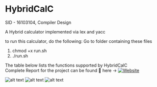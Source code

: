 # HybridCalC

SID - 16103104, Compiler Design

A Hybrid calculator implemented via lex and yacc

to run this calculator, do the following:
Go to folder containing these files
1. chmod +x run.sh
2. ./run.sh

The table below lists the functions supported by HybridCalC
</br>
Complete Report for the project can be found 🥅 here -> [![Website](https://img.shields.io/website?label=Report_HybridCalC&style=for-the-badge&url=https%3A%2F%2Fsites.google.com/view/lovedeepsingh)](https://github.com/singh-l/HybridCalC/blob/master/SID_16103104_Compiler_Design_Project.pdf)



![alt text](https://github.com/singh-l/HybridCalC/blob/master/images/p1.png?raw=true)
![alt text](https://github.com/singh-l/HybridCalC/blob/master/images/p2.png?raw=true)
![alt text](https://github.com/singh-l/HybridCalC/blob/master/images/p3.png?raw=true)
